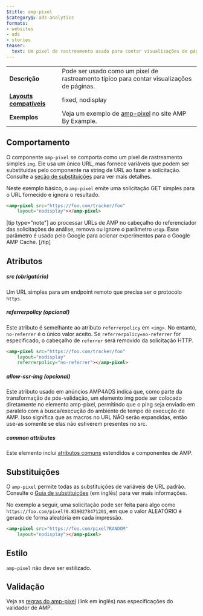 ```yaml
---
$title: amp-pixel
$category@: ads-analytics
formats:
- websites
- ads
- stories
teaser:
  text: Um pixel de rastreamento usado para contar visualizações de páginas.
---
```




<!--
       Copyright 2016 The AMP HTML Authors. All Rights Reserved.

       Licensed under the Apache License, Version 2.0 (the "License");
     you may not use this file except in compliance with the License.
     You may obtain a copy of the License at

     http://www.apache.org/licenses/LICENSE-2.0

     Unless required by applicable law or agreed to in writing, software
     distributed under the License is distributed on an "AS-IS" BASIS,
     WITHOUT WARRANTIES OR CONDITIONS OF ANY KIND, either express or implied.
     See the License for the specific language governing permissions and
     limitations under the License.
-->




<table>
  <tr>
    <td class="col-fourty"><strong>Descrição</strong></td>
    <td>Pode ser usado como um pixel de rastreamento típico para contar visualizações de páginas.</td>
  </tr>
  <tr>
    <td class="col-fourty"><strong><a href="../../../documentation/guides-and-tutorials/develop/style_and_layout/control_layout.md">Layouts compatíveis</a></strong></td>
    <td>fixed, nodisplay</td>
  </tr>
  <tr>
    <td class="col-fourty"><strong>Exemplos</strong></td>
    <td>Veja um exemplo de <a href="https://ampbyexample.com/components/amp-pixel/">amp-pixel</a> no site AMP By Example.</td>
  </tr>
</table>

## Comportamento <a name="behavior"></a>

O componente `amp-pixel` se comporta como um pixel de rastreamento simples `img`. Ele usa um único URL, mas fornece variáveis que podem ser substituídas pelo componente na string de URL ao fazer a solicitação. Consulte a [seção de substituições](#substitutions) para ver mais detalhes.

Neste exemplo básico, o `amp-pixel` emite uma solicitação GET simples para o URL fornecido e ignora o resultado.

```html
<amp-pixel src="https://foo.com/tracker/foo"
    layout="nodisplay"></amp-pixel>
```

[tip type="note"]
ao processar URLs de AMP no cabeçalho do referenciador das solicitações de análise, remova ou ignore o parâmetro `usqp`. Esse parâmetro é usado pelo Google para acionar experimentos para o Google AMP Cache.
[/tip]

## Atributos <a name="attributes"></a>

##### src (obrigatório) <a name="src-required"></a>

Um URL simples para um endpoint remoto que precisa ser o protocolo `https`.

##### referrerpolicy (opcional) <a name="referrerpolicy-optional"></a>

Este atributo é semelhante ao atributo `referrerpolicy` em `<img>`. No entanto, `no-referrer` é o único valor aceito. Se `referrerpolicy=no-referrer` for especificado, o cabeçalho de `referrer` será removido da solicitação HTTP.

```html
<amp-pixel src="https://foo.com/tracker/foo"
    layout="nodisplay"
    referrerpolicy="no-referrer"></amp-pixel>
```

##### allow-ssr-img (opcional) <a name="allow-ssr-img-optional"></a>

Este atributo usado em anúncios AMP4ADS indica que, como parte da transformação de pós-validação, um elemento img pode ser colocado diretamente no elemento amp-pixel, permitindo que o ping seja enviado em paralelo com a busca/execução do ambiente de tempo de execução de AMP.
Isso significa que as macros no URL NÃO serão expandidas, então use-as somente se elas não estiverem presentes no src.

##### common attributes <a name="common-attributes"></a>

Este elemento inclui [atributos comuns](../../../documentation/guides-and-tutorials/learn/common_attributes.md) estendidos a componentes de AMP.

## Substituições <a name="substitutions"></a>

O `amp-pixel` permite todas as substituições de variáveis de URL padrão.
Consulte o [Guia de substituições](https://github.com/ampproject/amphtml/blob/master/extensions/spec/amp-var-substitutions.md) (em inglês) para ver mais informações.

No exemplo a seguir, uma solicitação pode ser feita para algo como `https://foo.com/pixel?0.8390278471201`, em que o valor ALEATÓRIO é gerado de forma aleatória em cada impressão.

```html
<amp-pixel src="https://foo.com/pixel?RANDOM"
    layout="nodisplay"></amp-pixel>
```

## Estilo <a name="styling"></a>

`amp-pixel` não deve ser estilizado.

## Validação <a name="validation"></a>

Veja as [regras do amp-pixel](https://github.com/ampproject/amphtml/blob/master/validator/validator-main.protoascii) (link em inglês) nas especificações do validador de AMP.
